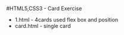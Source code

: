 #HTML5,CSS3 - Card Exercise- 1.html - 4cards used flex box and position - card.html - single card 